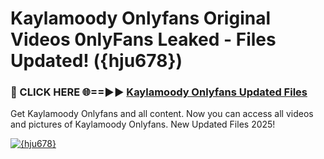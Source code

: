 # Kaylamoody Onlyfans Original Videos 0nlyFans Leaked - Files Updated! ({hju678})

<h3>🔴 CLICK HERE 🌐==►► <a href="https://tinyurl.com/ms9xzufz" rel="nofollow">Kaylamoody Onlyfans Updated Files</a></h3>

Get Kaylamoody Onlyfans and all content. Now you can access all videos and pictures of Kaylamoody Onlyfans. New Updated Files 2025!

[![{hju678}](https://i.imgur.com/PQ7UWWw.gif)](https://tinyurl.com/ms9xzufz)